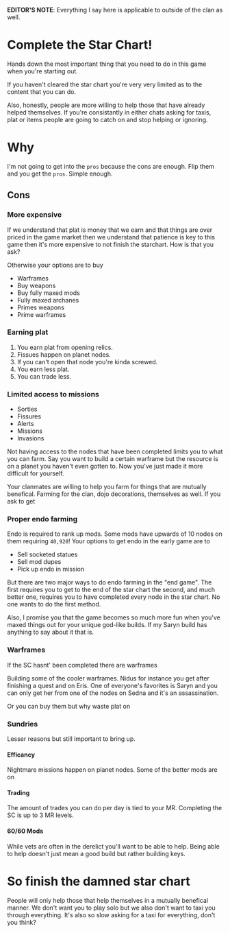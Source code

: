 
**EDITOR'S NOTE**: Everything I say here is applicable to outside of the clan as well.

# Complete the Star Chart!
Hands down the most important thing that you need to do in this game when you're starting out.

If you haven't cleared the star chart you're very very limited as to the content that you can do.

Also, honestly, people are more willing to help those that have already helped themselves. If you're consistantly in either chats asking for taxis, plat or items people are going to catch on and stop helping or ignoring.

# Why
I'm not going to get into the `pros` because the cons are enough. Flip them and you get the `pros`. Simple enough.

## Cons
### More expensive
If we understand that plat is money that we earn and that things are over priced in the game market then we understand that patience is key to this game then it's more expensive to not finish the starchart. How is that you ask?

Otherwise your options are to buy
* Warframes
* Buy weapons
* Buy fully maxed mods
* Fully maxed archanes
* Primes weapons
* Prime warframes

### Earning plat
1. You earn plat from opening relics.
1. Fissues happen on planet nodes.
1. If you can't open that node you're kinda screwed.
1. You earn less plat.
1. You can trade less.

### Limited access to missions
* Sorties
* Fissures
* Alerts
* Missions
* Invasions

Not having access to the nodes that have been completed limits you to what you can farm. Say you want to build a certain warframe but the resource is on a planet you haven't even gotten to. Now you've just made it more difficult for yourself. 

Your clanmates are willing to help you farm for things that are mutually benefical. Farming for the clan, dojo decorations, themselves as well. If you ask to get 

### Proper endo farming
Endo is required to rank up mods. Some mods have upwards of 10 nodes on them requiring `40,920`! Your options to get endo in the early game are to
* Sell socketed statues
* Sell mod dupes
* Pick up endo in mission

But there are two major ways to do endo farming in the "end game". The first requires you to get to the end of the star chart the second, and much better one, requires you to have completed every node in the star chart. No one wants to do the first method.

Also, I promise you that the game becomes so much more fun when you've maxed things out for your unique god-like builds. If my Saryn build has anything to say about it that is.

### Warframes
If the SC hasnt' been completed there are warframes

Building some of the cooler warframes. Nidus for instance you get after finishing a quest and on Eris. One of everyone's favorites is Saryn and you can only get her from one of the nodes on Sedna and it's an assassination.

Or you can buy them but why waste plat on

### Sundries
Lesser reasons but still important to bring up.

#### Efficancy
Nightmare missions happen on planet nodes. Some of the better mods are on 

#### Trading
The amount of trades you can do per day is tied to your MR. Completing the SC is up to 3 MR levels.

#### 60/60 Mods
While vets are often in the derelict you'll want to be able to help. Being able to help doesn't just mean a good build but rather building keys. 

# So finish the damned star chart
People will only help those that help themselves in a mutually benefical manner. We don't want you to play solo but we also don't want to taxi you through everything. It's also so slow asking for a taxi for everything, don't you think?
